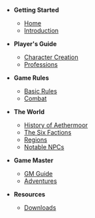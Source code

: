 * **Getting Started**
  * [Home](#/home)
  * [Introduction](#/)
  
* **Player's Guide**
  * [Character Creation](#/players-guide/character-creation)
  * [Professions](#/players-guide/professions/)
  
* **Game Rules**
  * [Basic Rules](#/rules/basic-rules)
  * [Combat](#/rules/combat)
  
* **The World**
  * [History of Aethermoor](#/setting/history)
  * [The Six Factions](#/setting/factions)
  * [Regions](#/setting/regions)
  * [Notable NPCs](#/setting/npcs)
  
* **Game Master**
  * [GM Guide](#/gm-guide/)
  * [Adventures](#/gm-guide/adventures)
  
* **Resources**
  * [Downloads](#/downloads)
